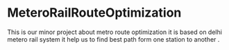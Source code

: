 # MeteroRailRouteOptimization
This is our minor project about metro route optimization it is based on delhi metero rail system it help us to find best path form one station to another .
